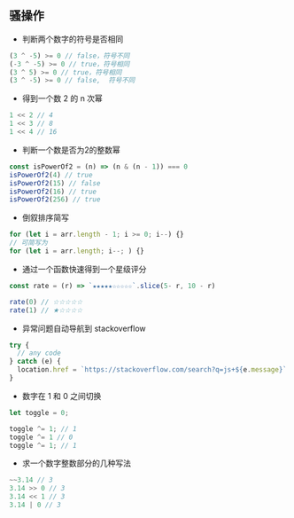 ## 骚操作

- 判断两个数字的符号是否相同
```js
(3 ^ -5) >= 0 // false，符号不同
(-3 ^ -5) >= 0 // true，符号相同
(3 ^ 5) >= 0 // true，符号相同
(3 ^ -5) >= 0 // false,  符号不同
```

- 得到一个数 2 的 n 次幂
```js
1 << 2 // 4
1 << 3 // 8
1 << 4 // 16
```

- 判断一个数是否为2的整数幂
```js
const isPowerOf2 = (n) => (n & (n - 1)) === 0
isPowerOf2(4) // true
isPowerOf2(15) // false
isPowerOf2(16) // true
isPowerOf2(256) // true
```

- 倒叙排序简写
```js
for (let i = arr.length - 1; i >= 0; i--) {}
// 可简写为
for (let i = arr.length; i--; ) {}
```

- 通过一个函数快速得到一个星级评分
```js
const rate = (r) => `★★★★★☆☆☆☆☆`.slice(5- r, 10 - r)

rate(0) // ☆☆☆☆☆
rate(1) // ★☆☆☆☆
```

- 异常问题自动导航到 stackoverflow
```js
try {
  // any code
} catch (e) {
  location.href = `https://stackoverflow.com/search?q=js+${e.message}`
}
```

-  数字在 1 和 0 之间切换
```js
let toggle = 0;

toggle ^= 1; // 1
toggle ^= 1 // 0
toggle ^= 1; // 1
```

- 求一个数字整数部分的几种写法
```js
~~3.14 // 3
3.14 >> 0 // 3
3.14 << 1 // 3
3.14 | 0 // 3
```